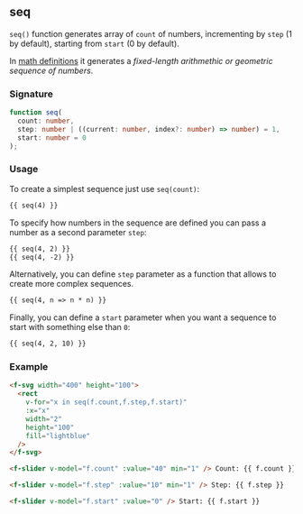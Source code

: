 ## seq

`seq()` function generates array of `count` of numbers, incrementing by `step` (1 by default), starting from `start` (0 by default).

In [math definitions](https://mathigon.org/course/sequences/arithmetic-geometric) it generates a _fixed-length arithmethic or geometric sequence of numbers_.

### Signature

```ts
function seq(
  count: number,
  step: number | ((current: number, index?: number) => number) = 1,
  start: number = 0
);
```

### Usage

To create a simplest sequence just use `seq(count)`:

```md
{{ seq(4) }}
```

To specify how numbers in the sequence are defined you can pass a number as a second parameter `step`:

```md
{{ seq(4, 2) }}
{{ seq(4, -2) }}
```

Alternatively, you can define `step` parameter as a function that allows to create more complex sequences.

```md
{{ seq(4, n => n * n) }}
```

Finally, you can define a `start` parameter when you want a sequence to start with something else than `0`:

```md
{{ seq(4, 2, 10) }}
```

### Example

```md
<f-svg width="400" height="100">
  <rect
    v-for="x in seq(f.count,f.step,f.start)"
    :x="x"
    width="2"
    height="100"
    fill="lightblue"
  />
</f-svg>

<f-slider v-model="f.count" :value="40" min="1" /> Count: {{ f.count }}

<f-slider v-model="f.step" :value="10" min="1" /> Step: {{ f.step }}

<f-slider v-model="f.start" :value="0" /> Start: {{ f.start }}
```
